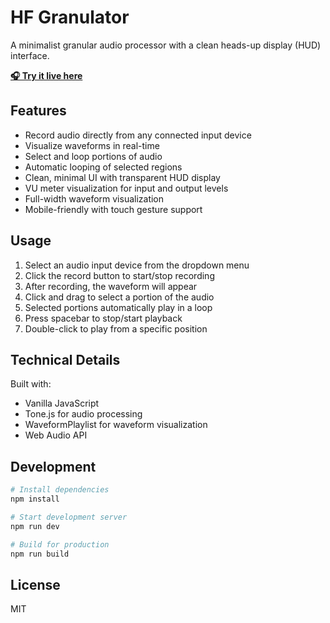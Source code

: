 # HF Granulator

A minimalist granular audio processor with a clean heads-up display (HUD) interface.

**[🎧 Try it live here](https://zzigo.github.io/hf-granulator/)**

## Features

- Record audio directly from any connected input device
- Visualize waveforms in real-time
- Select and loop portions of audio
- Automatic looping of selected regions
- Clean, minimal UI with transparent HUD display
- VU meter visualization for input and output levels
- Full-width waveform visualization
- Mobile-friendly with touch gesture support

## Usage

1. Select an audio input device from the dropdown menu
2. Click the record button to start/stop recording
3. After recording, the waveform will appear
4. Click and drag to select a portion of the audio
5. Selected portions automatically play in a loop
6. Press spacebar to stop/start playback
7. Double-click to play from a specific position

## Technical Details

Built with:
- Vanilla JavaScript
- Tone.js for audio processing
- WaveformPlaylist for waveform visualization
- Web Audio API

## Development

```bash
# Install dependencies
npm install

# Start development server
npm run dev

# Build for production
npm run build
```

## License

MIT 